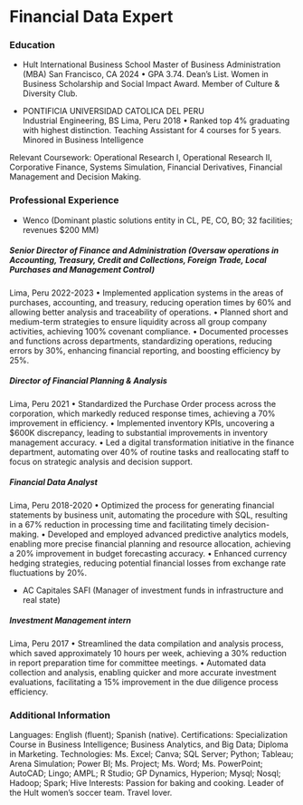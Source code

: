 # Financial Data Expert

### Education

- Hult International Business School
Master of Business Administration (MBA)
San Francisco, CA 2024
•	GPA 3.74. Dean’s List. Women in Business Scholarship and Social Impact Award. Member of Culture & Diversity Club.

- PONTIFICIA UNIVERSIDAD CATOLICA DEL PERU	
Industrial Engineering, BS
Lima, Peru 2018
•	Ranked top 4% graduating with highest distinction. Teaching Assistant for 4 courses for 5 years. Minored in Business Intelligence

Relevant Coursework: Operational Research I, Operational Research II, Corporative Finance, Systems Simulation, Financial Derivatives, Financial Management and Decision Making.

### Professional Experience

- Wenco (Dominant plastic solutions entity in CL, PE, CO, BO; 32 facilities; revenues $200 MM)	

##### Senior Director of Finance and Administration (Oversaw operations in Accounting, Treasury, Credit and Collections, Foreign Trade, Local Purchases and Management Control)
Lima, Peru 2022-2023
•	Implemented application systems in the areas of purchases, accounting, and treasury, reducing operation times by 60% and allowing better analysis and traceability of operations.
•	Planned short and medium-term strategies to ensure liquidity across all group company activities, achieving 100% covenant compliance.
•	Documented processes and functions across departments, standardizing operations, reducing errors by 30%, enhancing financial reporting, and boosting efficiency by 25%.

##### Director of Financial Planning & Analysis
Lima, Peru 2021
•	Standardized the Purchase Order process across the corporation, which markedly reduced response times, achieving a 70% improvement in efficiency.
•	Implemented inventory KPIs, uncovering a $600K discrepancy, leading to substantial improvements in inventory management accuracy. 
•	Led a digital transformation initiative in the finance department, automating over 40% of routine tasks and reallocating staff to focus on strategic analysis and decision support.

##### Financial Data Analyst
Lima, Peru 2018-2020
•	Optimized the process for generating financial statements by business unit, automating the procedure with SQL, resulting in a 67% reduction in processing time and facilitating timely decision-making.
•	Developed and employed advanced predictive analytics models, enabling more precise financial planning and resource allocation, achieving a 20% improvement in budget forecasting accuracy.
•	Enhanced currency hedging strategies, reducing potential financial losses from exchange rate fluctuations by 20%. 

- AC Capitales SAFI (Manager of investment funds in infrastructure and real state)

##### Investment Management intern
Lima, Peru 2017
•	Streamlined the data compilation and analysis process, which saved approximately 10 hours per week, achieving a 30% reduction in report preparation time for committee meetings.
•	Automated data collection and analysis, enabling quicker and more accurate investment evaluations, facilitating a 15% improvement in the due diligence process efficiency.

### Additional Information

Languages: English (fluent); Spanish (native).
Certifications: Specialization Course in Business Intelligence; Business Analytics, and Big Data; Diploma in Marketing.
Technologies: Ms. Excel; Canva; SQL Server; Python; Tableau; Arena Simulation; Power BI; Ms. Project; Ms. Word; Ms. PowerPoint; AutoCAD; Lingo; AMPL; R Studio; GP Dynamics, Hyperion; Mysql; Nosql; Hadoop; Spark; Hive
Interests: Passion for baking and cooking. Leader of the Hult women’s soccer team. Travel lover.
